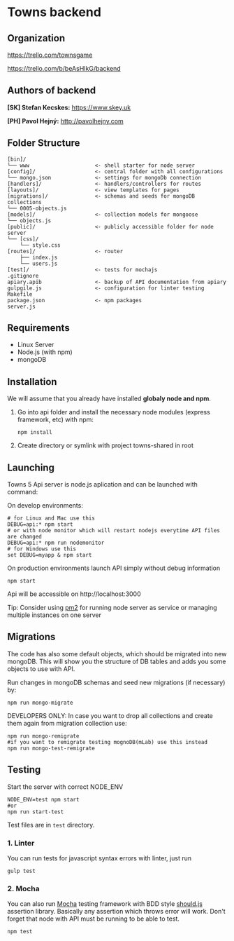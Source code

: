 # Towns backend


## Organization

https://trello.com/townsgame

https://trello.com/b/beAsHIkG/backend


## Authors of backend

**[SK] Stefan Kecskes:** https://www.skey.uk

**[PH] Pavol Hejný:** http://pavolhejny.com


## Folder Structure

    
    [bin]/
    └── www                     <- shell starter for node server
    [config]/                   <- central folder with all configurations
    └── mongo.json              <- settings for mongoDb connection
    [handlers]/                 <- handlers/controllers for routes
    [layouts]/                  <- view templates for pages
    [migrations]/               <- schemas and seeds for mongoDB collections    
    └── 0005-objects.js     
    [models]/                   <- collection models for mongoose
    └── objects.js          
    [public]/                   <- publicly accessible folder for node server 
    └── [css]/
        └── style.css
    [routes]/                   <- router
        ├── index.js           
        └── users.js
    [test]/                     <- tests for mochajs
	.gitignore
	apiary.apib                 <- backup of API documentation from apiary 
	gulpgile.js                 <- configuration for linter testing
	Makefile                    
    package.json                <- npm packages
	server.js


## Requirements

- Linux Server
- Node.js (with npm)
- mongoDB


## Installation

We will assume that you already have installed **globaly node and npm**.

1. Go into api folder and install the necessary node modules (express framework, etc) with npm:

	`npm install`


2. Create directory or symlink with project towns-shared in root



## Launching

Towns 5 Api server is node.js aplication and can be launched with command:

On develop environments:

	# for Linux and Mac use this
	DEBUG=api:* npm start
	# or with node monitor which will restart nodejs everytime API files are changed
	DEBUG=api:* npm run nodemonitor
	# for Windows use this
	set DEBUG=myapp & npm start

On production environments launch API simply without debug information

    npm start

Api will be accessible on http://localhost:3000

Tip: Consider using [pm2](https://www.npmjs.com/package/pm2) for running node server as service or managing multiple instances on one server

## Migrations

The code has also some default objects, which should be migrated into new mongoDB. This will show you the structure
of DB tables and adds you some objects to use with API.

Run changes in mongoDB schemas and seed new migrations (if necessary) by: 

    npm run mongo-migrate
    
DEVELOPERS ONLY: In case you want to drop all collections and create them again from migration collection use:
    
    npm run mongo-remigrate
    #if you want to remigrate testing mognoDB(mLab) use this instead
    npm run mongo-test-remigrate
	
## Testing

Start the server with correct NODE_ENV 
    
    NODE_ENV=test npm start
    #or
    npm run start-test

Test files are in `test` directory.

### 1. Linter

You can run tests for javascript syntax errors with linter, just run

	gulp test


### 2. Mocha
 
You can also run [Mocha](https://mochajs.org) testing framework with BDD style
[should.js](https://github.com/shouldjs/should.js) assertion library. Basically any assertion which throws error
will work. Don't forget that node with API must be running to be able to test.

	npm test

